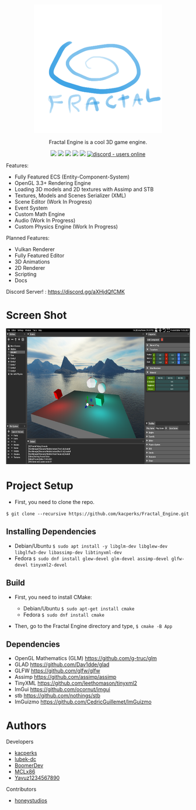 <p align="center">
  <img src="Editor/Resource/Icons/Logo.png" width="350" height="350">
</p>

<p align="center">
Fractal Engine is a cool 3D game engine.
</p>

<p align="center">
<img src="https://img.shields.io/github/license/kacperks/Fractal_Engine?label=License" />
<img src="https://img.shields.io/github/downloads/kacperks/Fractal_Engine/total?label=Downloads" />
<img src="https://img.shields.io/github/languages/code-size/kacperks/Fractal_Engine?label=Code%20Size" />
<img src="https://img.shields.io/github/stars/kacperks/Fractal_Engine?label=Stars&logo=github" />
<img src="https://img.shields.io/github/languages/top/kacperks/Fractal_Engine?color=%230xfffff">
<a href="https://discord.gg/aXHjdQfCMK">
  <img src="https://img.shields.io/discord/812755533907099689?color=aXHjdQfCMK&label=Discord&logo=discord&logoColor=ffffff" alt="discord - users online" />
</a>
  
Features:
* Fully Featured ECS (Entity-Component-System)
* OpenGL 3.3+ Rendering Engine
* Loading 3D models and 2D textures with Assimp and STB
* Textures, Models and Scenes Serializer (XML)
* Scene Editor (Work In Progress)
* Event System
* Custom Math Engine
* Audio (Work In Progress)
* Custom Physics Engine (Work In Progress)

Planned Features: 
* Vulkan Renderer
* Fully Featured Editor
* 3D Animations
* 2D Renderer
* Scripting
* Docs
  
Discord Server! : https://discord.gg/aXHjdQfCMK
# Screen Shot

<p align="left">
  <img src="ScreenShot.png" width="683" height="371">
</p>

# Project Setup
* First, you need to clone the repo.

` $ git clone --recursive https://github.com/kacperks/Fractal_Engine.git `

## Installing Dependencies
* Debian/Ubuntu
` $ sudo apt install -y libglm-dev libglew-dev libglfw3-dev libassimp-dev libtinyxml-dev `
* Fedora
` $ sudo dnf install glew-devel glm-devel assimp-devel glfw-devel tinyxml2-devel `
## Build
* First, you need to install CMake:
    * Debian/Ubuntu ` $ sudo apt-get install cmake `
    * Fedora ` $ sudo dnf install cmake `

* Then, go to the Fractal Engine directory and type, ` $ cmake -B App `

## Dependencies

* OpenGL Mathematics (GLM) https://github.com/g-truc/glm
* GLAD https://github.com/Dav1dde/glad
* GLFW https://github.com/glfw/glfw
* Assimp https://github.com/assimp/assimp
* TinyXML https://github.com/leethomason/tinyxml2
* ImGui https://github.com/ocornut/imgui
* stb https://github.com/nothings/stb
* ImGuizmo https://github.com/CedricGuillemet/ImGuizmo

# Authors 

Developers
* <a href = "https://github.com/kacperks"> kacperks </a>
* <a href = "https://github.com/lubek-dc"> lubek-dc </a> 
* <a href = "https://github.com/BoomerDev"> BoomerDev </a>
* <a href = "https://github.com/MCLx86"> MCLx86 </a>
* <a href = "https://github.com/Yavuz1234567890"> Yavuz1234567890 </a>

Contributors    
* <a href = "https://github.com/honeystudios"> honeystudios </a>
